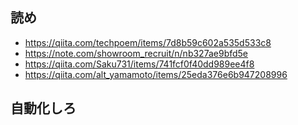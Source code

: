 ## 読め

- https://qiita.com/techpoem/items/7d8b59c602a535d533c8
- https://note.com/showroom_recruit/n/nb327ae9bfd5e
- https://qiita.com/Saku731/items/741fcf0f40dd989ee4f8
- https://qiita.com/alt_yamamoto/items/25eda376e6b947208996

## 自動化しろ
